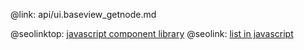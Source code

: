 @link: api/ui.baseview_getnode.md

@seolinktop: [javascript component library](https://webix.com)
@seolink: [list in javascript](https://webix.com/widget/list/)